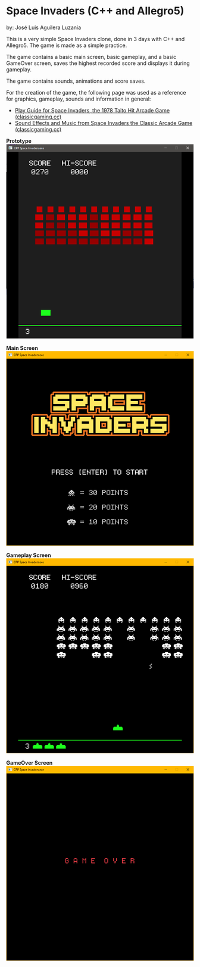 # Space Invaders (C++ and Allegro5)

by: José Luis Aguilera Luzania

This is a very simple Space Invaders clone, done in 3 days with C++ and Allegro5. The game is made as a simple practice.

The game contains a basic main screen, basic gameplay, and a basic GameOver screen, saves the highest recorded score and displays it during gameplay.

The game contains sounds, animations and score saves.

For the creation of the game, the following page was used as a reference for graphics, gameplay, sounds and information in general:
- [Play Guide for Space Invaders, the 1978 Taito Hit Arcade Game (classicgaming.cc)](http://www.classicgaming.cc/classics/space-invaders/play-guide)
- [Sound Effects and Music from Space Invaders the Classic Arcade Game (classicgaming.cc)](http://www.classicgaming.cc/classics/space-invaders/sounds)

**Prototype**  
![Screenshot](https://github.com/JoseLuis-AL/Cpp-Allegro5-Space-Invaders/blob/main/CPP%20Space%20Invaders/CPP%20Space%20Invaders/Readme%20Images/Prototype%2001.png)

**Main Screen**  
![Screenshot](https://github.com/JoseLuis-AL/Cpp-Allegro5-Space-Invaders/blob/main/CPP%20Space%20Invaders/CPP%20Space%20Invaders/Readme%20Images/Main%20Screen.png
)

**Gameplay Screen**  
![Screenshot](https://github.com/JoseLuis-AL/Cpp-Allegro5-Space-Invaders/blob/main/CPP%20Space%20Invaders/CPP%20Space%20Invaders/Readme%20Images/Gameplay%2001.png)

**GameOver Screen**  
![Screenshot](https://github.com/JoseLuis-AL/Cpp-Allegro5-Space-Invaders/blob/main/CPP%20Space%20Invaders/CPP%20Space%20Invaders/Readme%20Images/GameOver%20Screen.png)
